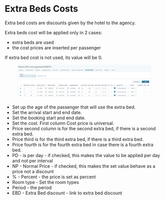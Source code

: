# Extra Beds Costs

Extra bed costs are discounts given by the hotel to the agency.&#x20;

Extra beds cost will be applied only in 2 cases:

* extra beds are used
* the cost prices are inserted per passenger

If extra bed cost is not used, its value will be 0.

<figure><img src=".gitbook/assets/image (63).png" alt=""><figcaption></figcaption></figure>

* Set up the age of the passenger that will use the extra bed.&#x20;
* Set the arrival start and end date.
* Set the booking start and end date.&#x20;
* Set the cost. First column Cost price is universal.&#x20;
* Price second column is for the second extra bed, if there is a second extra bed.&#x20;
* Price third is for the third extra bed, if there is a third extra bed.&#x20;
* Price fourth is for the fourth extra bed in case there is a fourth extra bed.&#x20;
* PD - is per day - if checked, this makes the value to be applied per day and not per interval
* NP - Normal Price - if checked, this makes the set value behave as a price not a discount
* % - Percent - the price is set as percent
* Room type -  Set the room types
* Period - the period&#x20;
* EBD - Extra Bed discount - link to extra bed discount
